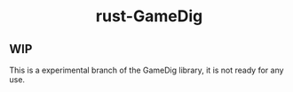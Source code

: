 <h1 align="center">rust-GameDig</h1>

## WIP

This is a experimental branch of the GameDig library, it is not ready for any use.
